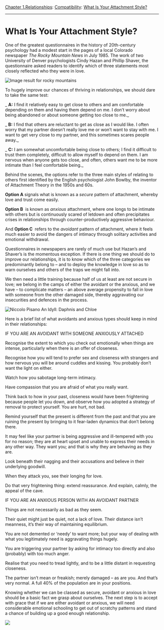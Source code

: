 [Chapter 1.Relationships](https://www.theschooloflife.com/thebookoflife/category/relationships/): [Compatibility](https://www.theschooloflife.com/thebookoflife/category/relationships/compatibility/): [What Is Your Attachment Style?](https://www.theschooloflife.com/thebookoflife/what-is-your-attachment-style/)

* * *

# What Is Your Attachment Style?

One of the greatest questionnaires in the history of 20th-century psychology had a modest start in the pages of a local Colorado newspaper&nbsp;_The Rocky Mountain News_ in July 1985. The work of two University of Denver psychologists Cindy Hazan and Phillip Shaver, the questionnaire asked readers to identify which of three statements most closely reflected who they were in love.

![Image result for rocky mountains](https://www.offthebeatenpath.com/wp-content/uploads/2016/11/rockymountains_region_main.jpg)

To hugely improve our chances of thriving in relationships, we should dare to take the same test:

_ **A:** I find it relatively easy to get close to others and am comfortable depending on them and having them depend on me. I don’t worry about being abandoned or about someone getting too close to me._

_ **B:** I find that others are reluctant to get as close as I would like. I often worry that my partner doesn’t really love me or won’t want to stay with me. I want to get very close to my partner, and this sometimes scares people away._

_ **C:** I am somewhat uncomfortable being close to others; I find it difficult to trust them completely, difficult to allow myself to depend on them. I am nervous when anyone gets too close, and often, others want me to be more intimate than I feel comfortable being._

Behind the scenes, the options refer to the three main styles of relating to others first identified by the English psychologist John Bowlby, the inventor of Attachment Theory in the 1950s and 60s.

**Option A** signals what is known as a _secure_ pattern of attachment, whereby love and trust come easily.

**Option B** &nbsp;is known as _anxious_ attachment, where one longs to be intimate with others but is continuously scared of letdown and often precipitates crises in relationships through counter-productively aggressive behaviour.

And **Option C&nbsp;** refers to the _avoidant_ pattern of attachment, where it feels much easier to avoid the dangers of intimacy through solitary activities and emotional withdrawal.

Questionnaires in newspapers are rarely of much use but Hazan’s and Shaver’s is the momentous exception. If there is one thing we should do to improve our relationships, it is to know which of the three categories we predominantly belong to – and to deploy the knowledge in love so as to warn ourselves and others of the traps we might fall into.

We then need a little training because half of us at least are not secure in love; we belong in the camps of either the avoidant or the anxious, and we have – to complicate matters – an above average propensity to fall in love with someone from the other damaged side, thereby aggravating our insecurities and defences in the process.

![Niccolo Pisano An Idyll: Daphnis and Chloe](https://i.guim.co.uk/img/static/sys-images/Guardian/About/General/2013/12/30/1388426053991/Niccolo-Pisano-An-Idyll-D-001.jpg?w=300&q=55&auto=format&usm=12&fit=max&s=9360f9c91ae0618234fd52f596f8e79d)

Here is a brief list of what avoidants and anxious types should keep in mind in their relationships:

IF YOU ARE AN AVOIDANT WITH SOMEONE ANXIOUSLY ATTACHED

Recognise the extent to which you check out emotionally when things are intense, particularly when there is an offer of closeness.

Recognise how you will tend to prefer sex and closeness with strangers and how nervous you will be around cuddles and kissing. You probably don’t want the light on either.

Watch how you sabotage long-term intimacy.

Have compassion that you are afraid of what you really want.

Think back to how in your past, closeness would have been frightening because people let you down, and observe how you adopted a strategy of removal to protect yourself. You are hurt, not bad.

Remind yourself that the present is different from the past and that you are ruining the present by bringing to it fear-laden dynamics that don’t belong there.

It may feel like your partner is being aggressive and ill-tempered with you for no reason; they are at heart upset and unable to express their needs in any other way. They want you; and that is why they are behaving as they are.

Look beneath their nagging and their accusations and believe in their underlying goodwill.

When they attack you, see their longing for love.

Do that very frightening thing: extend reassurance. And explain, calmly, the appeal of the cave.

IF YOU ARE AN ANXIOUS PERSON WITH AN AVOIDANT PARTNER

Things are not necessarily as bad as they seem.

Their quiet might just be quiet, not a lack of love. Their distance isn’t meanness, it’s their way of maintaining equilibrium.

You are not demented or ‘needy’ to want more; but your way of dealing with what you legitimately need is aggravating things hugely.

You are triggering your partner by asking for intimacy too directly and also (probably) with too much anger.

Realise that you need to tread lightly, and to be a little distant in requesting closeness.

The partner isn’t mean or freakish; merely damaged – as are you. And that’s very normal. A full 40% of the population are in your positions.

Knowing whether we can be classed as secure, avoidant or anxious in love should be a basic fact we grasp about ourselves. The next step is to accept with grace that if we are either avoidant or anxious, we will need considerable emotional schooling to get out of scratchy patterns and stand a chance of building up a good enough relationship.

[![](https://img.youtube.com/vi/2s9ACDMcpjA/0.jpg)](https://www.youtube.com/embed/2s9ACDMcpjA '')
